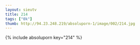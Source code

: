 ```yaml
--- 
layout: sieutv
title: 214
tags: ["0k"]
thumb: http://94.23.248.219/absoluporn-1/image/002/214.jpg
---
```

{% include absoluporn key="214" %} 
